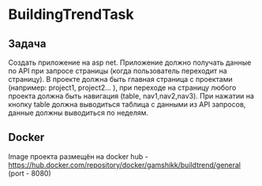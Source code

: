 # BuildingTrendTask

## Задача

Создать приложение на asp net. Приложение должно получать данные по API при запросе страницы (когда пользователь переходит на страницу).
В проекте должна быть главная страница с проектами (например: project1, project2… ), при переходе на страницу любого проекта должна быть навигация (table, nav1,nav2,nav3).
При нажатии на кнопку table  должна выводиться таблица с данными из API запросов, данные должны выводиться по неделям.

## Docker

Image проекта размещён на docker hub - https://hub.docker.com/repository/docker/gamshikk/buildtrend/general (port - 8080)